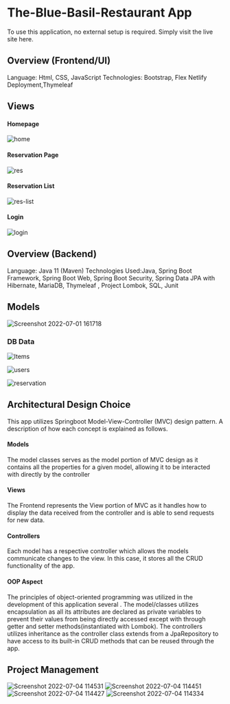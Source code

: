# The-Blue-Basil-Restaurant App

To use this application, no external setup is required. Simply visit the live site here.


## Overview (Frontend/UI) ##
Language: Html, CSS, JavaScript
Technologies: Bootstrap, Flex  Netlify Deployment,Thymeleaf

## Views ##

#### Homepage ####
![home](https://user-images.githubusercontent.com/88412294/177206275-fbdd1fbf-50b7-4487-8985-3cc59a436330.png)

#### Reservation Page ####
![res](https://user-images.githubusercontent.com/88412294/177206286-e3546097-9dcf-47c7-b437-ed402def43b8.png)

#### Reservation List ####
![res-list](https://user-images.githubusercontent.com/88412294/177206305-fe9c0ee1-703e-455e-9001-6f41fbb48f37.png)

#### Login ####
![login ](https://user-images.githubusercontent.com/88412294/177206316-89258bbd-470d-4db1-ba02-f33f845f0dae.png) <br/>

## Overview (Backend) ##
Language: Java 11 (Maven)
Technologies Used:Java, Spring Boot Framework, Spring Boot Web, Spring Boot Security, Spring Data JPA with Hibernate, MariaDB, Thymeleaf , Project Lombok, SQL, Junit 

## Models ##
![Screenshot 2022-07-01 161718](https://user-images.githubusercontent.com/88412294/177205611-b6026c30-07be-4528-88a6-7a5fffc322d5.png)
### DB Data ###
![Items](https://user-images.githubusercontent.com/88412294/177205686-f13f6b4a-21ef-43b9-a552-f00b20b8c703.png)

![users](https://user-images.githubusercontent.com/88412294/177205691-25b9b884-b584-4300-93ba-a987b85a464f.png)

![reservation](https://user-images.githubusercontent.com/88412294/177205699-75c7082e-3a87-4c03-a428-34b3467b378b.png)


## Architectural Design Choice ##
This app utilizes Springboot Model-View-Controller (MVC) design pattern. A description of how each concept is explained as follows.

#### Models ####
The model classes serves as the model portion of MVC design as it contains all the properties for a given model, allowing it to be interacted with directly by the controller
#### Views ####
The Frontend represents the View portion of MVC as it handles how to display the data received from the controller and is able to send requests for new data.
#### Controllers ####
Each model has a respective controller  which allows the models communicate changes to the view. In this case, it stores all the CRUD functionality of the app.

#### OOP Aspect ####
The principles of object-oriented programming was utilized in the development of this application several . The model/classes utilizes encapsulation as all its attributes are declared as private variables to prevent their values from being directly accessed except with through getter and setter methods(instantiated with Lombok).
The controllers utilizes inheritance as the controller class extends from a JpaRepository to have access to its built-in CRUD methods that can be reused through the app. 

## Project Management ##

![Screenshot 2022-07-04 114531](https://user-images.githubusercontent.com/88412294/177205882-095b2640-c888-4959-8e05-d2236fd040c4.png)
![Screenshot 2022-07-04 114451](https://user-images.githubusercontent.com/88412294/177205889-b13120bf-1827-4dde-ba2c-902bf29bb8e0.png)
![Screenshot 2022-07-04 114427](https://user-images.githubusercontent.com/88412294/177205899-b5b83261-1b70-4e96-8028-635e93aad2d4.png)
![Screenshot 2022-07-04 114334](https://user-images.githubusercontent.com/88412294/177205906-53854531-6b95-4362-aa2f-2cc93fba6c92.png)
